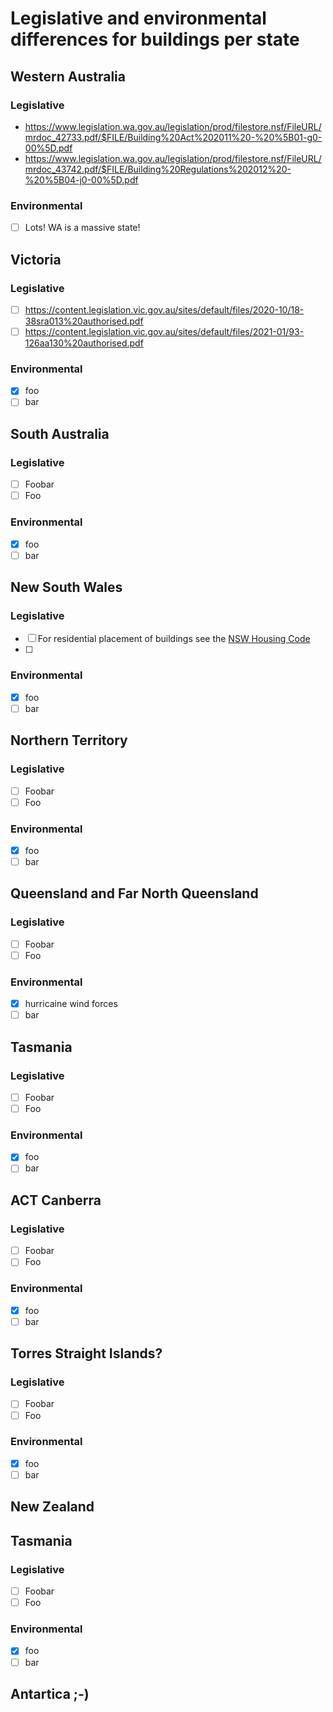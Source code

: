 # Legislative and environmental differences for buildings per state

## Western Australia

### Legislative
 * https://www.legislation.wa.gov.au/legislation/prod/filestore.nsf/FileURL/mrdoc_42733.pdf/$FILE/Building%20Act%202011%20-%20%5B01-g0-00%5D.pdf
 * https://www.legislation.wa.gov.au/legislation/prod/filestore.nsf/FileURL/mrdoc_43742.pdf/$FILE/Building%20Regulations%202012%20-%20%5B04-j0-00%5D.pdf

### Environmental
 - [ ] Lots! WA is a massive state!

## Victoria

### Legislative
  - [ ] https://content.legislation.vic.gov.au/sites/default/files/2020-10/18-38sra013%20authorised.pdf
  - [ ] https://content.legislation.vic.gov.au/sites/default/files/2021-01/93-126aa130%20authorised.pdf

### Environmental
  - [x] foo
  - [ ] bar

## South Australia

### Legislative
  - [ ] Foobar
  - [ ] Foo

### Environmental
  - [x] foo
  - [ ] bar

## New South Wales

### Legislative
  - [ ] For residential placement of buildings see the [NSW Housing Code](https://www.planningportal.nsw.gov.au/development-assessment/complying-development/housing-code)
  - [ ] 

### Environmental
  - [x] foo
  - [ ] bar

## Northern Territory

### Legislative
  - [ ] Foobar
  - [ ] Foo

### Environmental
  - [x] foo
  - [ ] bar

## Queensland and Far North Queensland

### Legislative
  - [ ] Foobar
  - [ ] Foo

### Environmental
  - [x] hurricaine wind forces
  - [ ] bar

## Tasmania

### Legislative
  - [ ] Foobar
  - [ ] Foo

### Environmental
  - [x] foo
  - [ ] bar

## ACT Canberra

### Legislative
  - [ ] Foobar
  - [ ] Foo

### Environmental
  - [x] foo
  - [ ] bar

## Torres Straight Islands?

### Legislative
  - [ ] Foobar
  - [ ] Foo

### Environmental
  - [x] foo
  - [ ] bar

## New Zealand

## Tasmania

### Legislative
  - [ ] Foobar
  - [ ] Foo

### Environmental
  - [x] foo
  - [ ] bar

## Antartica ;-)

